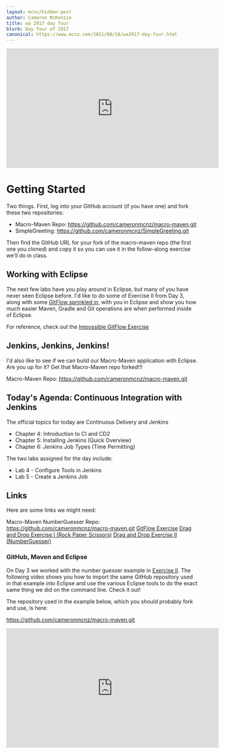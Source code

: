```yaml
---
layout: mcnz/hidden-post
author: Cameron McKenzie
title: wa 2917 day four
blurb: Day four of 2917
canonical: https://www.mcnz.com/2021/08/10/wa2917-day-four.html
---
```


<div class="embed-responsive embed-responsive-16by9">
<iframe width="560" height="315" src="https://www.youtube.com/embed/N8CqwzXgoFc" frameborder="0" allow="accelerometer; autoplay; clipboard-write; encrypted-media; gyroscope; picture-in-picture" allowfullscreen></iframe>
</div>

# Getting Started

Two things. First, log into your GitHub account (if you have one) and fork these two repositories:

- Macro-Maven Repo: <a href="https://github.com/cameronmcnz/macro-maven.git">https://github.com/cameronmcnz/macro-maven.git</a>
- SimpleGreeting: <a href="https://github.com/cameronmcnz/SimpleGreeting.git">https://github.com/cameronmcnz/SimpleGreeting.git</a>

Then find the GitHub URL for your fork of the macro-maven repo (the first one you cloned) and copy it so you can use it in the follow-along exercise we'll do in class.

## Working with Eclipse

The next few labs have you play around in Eclipse, but many of you have never seen Eclipse before. I'd like to do some of Exercise II from Day 3, along with some <a href="https://www.mcnz.com/2021/08/07/gitflow-maven-java-builds.html">GitFlow sprinkled in,</a> with you in Eclipse and show you how much easier Maven, Gradle and Git operations are when performed inside of Eclipse.

For reference, check out the <a href="https://www.mcnz.com/2021/08/07/gitflow-maven-java-builds.html">Impossible GitFlow Exercise</a>

## Jenkins, Jenkins, Jenkins!

I'd also like to see if we can build our Macro-Maven application with Eclipse. Are you up for it? Get that Macro-Maven repo forked!!!

Macro-Maven Repo: <a href="https://github.com/cameronmcnz/macro-maven.git">https://github.com/cameronmcnz/macro-maven.git</a>

## Today's Agenda: Continuous Integration with Jenkins

The official topics for today are Continuous Delivery and Jenkins

- Chapter 4: Introduction to CI and CD2
- Chapter 5: Installing Jenkins (Quick Overview)
- Chapter 6: Jenkins Job Types (Time Permitting)

The two labs assigned for the day include:

- Lab 4 - Configure Tools in Jenkins
- Lab 5 - Create a Jenkins Job

## Links

Here are some links we might need:

Macro-Maven NumberGuesser Repo: <a href="https://github.com/cameronmcnz/macro-maven.git">https://github.com/cameronmcnz/macro-maven.git</a>
<a href="https://www.mcnz.com/2021/08/07/gitflow-maven-java-builds.html">GitFlow Exercise</a>
<a href="https://www.mcnz.com/course/rps-match-git-maven-build.html">Drag and Drop Exercise I (Rock Paper Scissors)</a>
<a href="https://www.mcnz.com/course/devops-commands.html">Drag and Drop Exercise II (NumberGuesser)</a>


### GitHub, Maven and Eclipse

On Day 3 we worked with the number guesser example in <a href="https://www.mcnz.com/course/devops-commands.html">Exercise II</a>. The following video shows you how to import the same GitHub repository used in that example into Eclipse and use the various Eclipse tools to do the exact same thing we did on the command line. Check it out!

The repository used in the example below, which you should probably fork and use, is here:

https://github.com/cameronmcnz/macro-maven.git

<div class="embed-responsive embed-responsive-16by9">
<iframe width="560" height="315" src="https://www.youtube.com/embed/dP6564jyRGI" frameborder="0" allow="accelerometer; autoplay; clipboard-write; encrypted-media; gyroscope; picture-in-picture" allowfullscreen></iframe>
</div>


